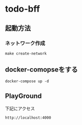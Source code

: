 # todo-bff

## 起動方法
### ネットワーク作成
```
make create-network
```

## docker-comopseをする

```
docker-compose up -d
```

## PlayGround
下記にアクセス
```
http://localhost:4000
```

